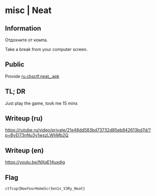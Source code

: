 # misc | Neat

## Information
Отдохните от компа.

Take a break from your computer screen.

## Public
Provide [ru.cbsctf.neat_.apk](public/ru.cbsctf.neat_.apk)

## TL; DR
Just play the game, took me 15 mins

## Writeup (ru)
https://rutube.ru/video/private/21e48dd583bd73732d85eb842613bd7d/?p=ByEI73nNu3y1wszLWhMb2Q

## Writeup (en)
https://youtu.be/NXqE14uxdig

## Flag
`ctfcup{NowYourHomeScr3en1s_V3Ry_Neat}`

